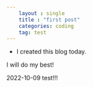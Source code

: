 ```yaml
---
    layout : single
    title : "first post"
    categories: coding
    tag: test
---
```


* I created this blog today.

I will do my best!

2022-10-09 test!!!
